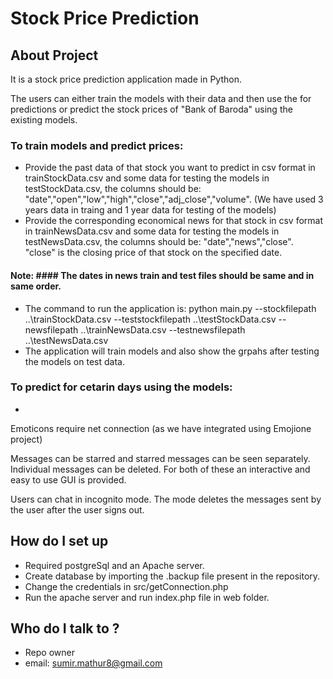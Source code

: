 # Stock Price Prediction

## About Project ##
It is a stock price prediction application made in Python.

The users can either train the models with their data and then use the for predictions or predict the stock prices of "Bank of Baroda" using the existing models.
### To train models and predict prices: ###
* Provide the past data of that stock you want to predict in csv format in trainStockData.csv and some data for testing the models in testStockData.csv, the columns should be: "date","open","low","high","close","adj_close","volume". 
(We have used 3 years data in traing and 1 year data for testing of the models)
* Provide the corresponding economical news for that stock in csv format in trainNewsData.csv and some data for testing the models in testNewsData.csv, the columns should be: "date","news","close". "close" is the closing price of that stock on the specified date.
#### Note: #### The dates in news train and test files should be same and in same order.
* The command to run the application is: python main.py --stockfilepath ..\trainStockData.csv --teststockfilepath ..\testStockData.csv --newsfilepath ..\trainNewsData.csv --testnewsfilepath ..\testNewsData.csv
* The application will train models and also show the grpahs after testing the models on test data.

### To predict for cetarin days using the models: ###
* 

Emoticons require net connection (as we have integrated using Emojione project)

Messages can be starred and starred messages can be seen separately.
Individual messages can be deleted. For both of these an interactive and easy to use GUI is provided.

Users can chat in incognito mode. The mode deletes the messages sent by the user after the user signs out.

## How do I set up ##
* Required postgreSql and an Apache server.
* Create database by importing the .backup file present in the repository.
* Change the credentials in src/getConnection.php
* Run the apache server and run index.php file in web folder.

## Who do I talk to ? ##
* Repo owner
* email: sumir.mathur8@gmail.com
